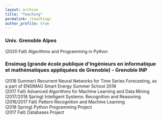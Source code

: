 ```yaml
---
layout: archive
title: "Teaching"
permalink: /teaching/
author_profile: true
---
```



### Univ. Grenoble Alpes

(2020 Fall) Algorithms and Programming in Python 


### Ensimag (grande école publique d'ingénieurs en informatique et mathématiques appliquées de Grenoble) - Grenoble INP

(2018 Summer) Recurrent Neural Networks for Time Series Forecasting, as a part of ENSIMAG Smart Energy Summer School 2018  
(2017 Fall) Advanced Algorithms for Machine Learning and Data Mining  
(2017/2018 Spring) Intelligent Systems: Recognition and Reasoning  
(2016/2017 Fall) Pattern Recognition and Machine Learning  
(2018 Spring) Python Programming Project  
(2017 Fall) Databases Project  
